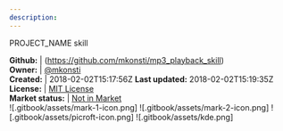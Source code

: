 ```yaml
---
description: 
---
```

PROJECT_NAME skill



**Github:** | (https://github.com/mkonsti/mp3_playback_skill)  
**Owner:** | [@mkonsti](https://github.com/mkonsti)  
**Created:** | 2018-02-02T15:17:56Z  **Last updated:** 2018-02-02T15:19:35Z  
**License:** | [MIT License](https://api.github.com/licenses/mit)  
**Market status:** | [Not in Market](https://market.mycroft.ai/skill/)  
 ![.gitbook/assets/mark-1-icon.png]  ![.gitbook/assets/mark-2-icon.png]  ![.gitbook/assets/picroft-icon.png]  ![.gitbook/assets/kde.png]  
